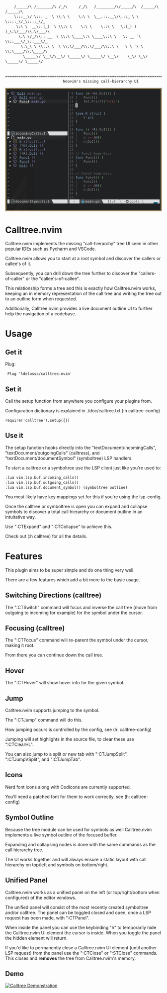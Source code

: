 ```
    /_____/\ /_______/\ /_/\     /_/\   /________/\/_____/\  /_____/\ /_____/\     
    \:::__\/ \::: _  \ \\:\ \    \:\ \  \__.::.__\/\:::_ \ \ \::::_\/_\::::_\/_    
     \:\ \  __\::(_)  \ \\:\ \    \:\ \    \::\ \   \:(_) ) )_\:\/___/\\:\/___/\   
      \:\ \/_/\\:: __  \ \\:\ \____\:\ \____\::\ \   \: __ `\ \\::___\/_\::___\/_  
       \:\_\ \ \\:.\ \  \ \\:\/___/\\:\/___/\\::\ \   \ \ `\ \ \\:\____/\\:\____/\ 
        \_____\/ \__\/\__\/ \_____\/ \_____\/ \__\/    \_\/ \_\/ \_____\/ \_____\/ 
                                                                                   
    ==============================================================================
                          Neovim's missing call-hierarchy UI
```

![calltree screenshot](./contrib/calltree-screenshot.png)

# Calltree.nvim

Calltree.nvim implements the missing "call-hierarchy" tree UI seen in other popular IDEs
such as Pycharm and VSCode.

Calltree.nvim allows you to start at a root symbol and discover the callers or callee's of it.

Subsequently, you can drill down the tree further to discover the "callers-of-caller" or 
the "callee's-of-callee". 

This relationship forms a tree and this is exactly how Calltree.nvim works, keeping an in
memory representation of the call tree and writing the tree out to an outline form when
requested.

Additionally, Calltree.nvim provides a live document outline UI to further help the navigation of a codebase.

# Usage

## Get it

Plug:
```
 Plug 'ldelossa/calltree.nvim'
```

## Set it

Call the setup function from anywhere you configure your plugins from.

Configuration dictionary is explained in ./doc/calltree.txt (:h calltree-config)

```
require('calltree').setup({})
```

## Use it

The setup function hooks directly into the "textDocument/incomingCalls", "textDocument/outgoingCalls" (calltress), and "textDocument/documentSymbol" (symboltree) LSP handlers. 

To start a calltree or a symboltree use the LSP client just like you're used to:

```
:lua vim.lsp.buf.incoming_calls()
:lua vim.lsp.buf.outgoing_calls()
:lua vim.lsp.buf.document_symbol() (symboltree outline)
```

You most likely have key mappings set for this if you're using the lsp-config.

Once the calltree or symboltree is open you can expand and collapse symbols to discover a total call hierarchy or document outline in an intuitative way.

Use ":CTExpand" and ":CTCollapse" to achieve this.

Check out (:h calltree) for all the details.

# Features

This plugin aims to be super simple and do one thing very well. 

There are a few features which add a bit more to the basic usage. 

## Switching Directions (calltree)

The ":CTSwitch" command will focus and inverse the call tree (move from outgoing to incoming for example) for the symbol under the cursor. 

## Focusing (calltree)

The ":CTFocus" command will re-parent the symbol under the cursor, making it root. 

From there you can continue down the call tree.

## Hover

The ":CTHover" will show hover info for the given symbol.

## Jump

Calltree.nvim supports jumping to the symbol. 

The ":CTJump" command will do this. 

How jumping occurs is controlled by the config, see (h: calltree-config)

Jumping will set highlights in the source file, to clear these use ":CTClearHL".

You can also jump to a split or new tab with ":CTJumpSplit", ":CTJumpVSplit", and ":CTJumpTab".

## Icons

Nerd font icons along with Codicons are currently supported. 

You'll need a patched font for them to work correctly. see (h: calltree-config)

## Symbol Outline

Because the tree module can be used for symbols as well Calltree.nvim implements a live symbol outline of the focused buffer.

Expanding and collapsing nodes is done with the same commands as the call hierarchy tree. 

The UI works together and will always ensure a static layout with call hierarchy on top/left and symbols on bottom/right.

## Unified Panel

Calltree.nvim works as a unified panel on the left (or top/right/bottom when configured) of the editor windows. 

The unified panel will consist of the most recently created symboltree and/or calltree. 
The panel can be toggled closed and open, once a LSP request has been made, with ":CTPanel".

When inside the panel you can use the keybinding "h" to temporarily hide the Calltree.nvim UI element the cursor is inside. When you toggle the panel the hidden element will return. 

If you'd like to permanently close a Calltree.nvim UI element (until another LSP request) from the panel use the ":CTClose" or ":STClose" commands. This closes and **removes** the tree from Calltree.nvim's memory. 

## Demo

[![Calltree Demonstration]()](https://user-images.githubusercontent.com/5642902/142293639-aa0d97a1-e3b0-4fc4-942e-108bfaa18793.mp4)
